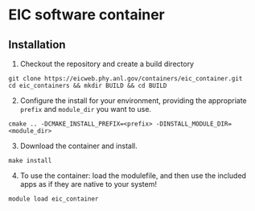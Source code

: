 EIC software container
============================================

Installation
-----------

1. Checkout the repository and create a build directory
```
git clone https://eicweb.phy.anl.gov/containers/eic_container.git
cd eic_containers && mkdir BUILD && cd BUILD
```

2. Configure the install for your environment, providing the appropriate `prefix` and
   `module_dir` you want to use.
```
cmake .. -DCMAKE_INSTALL_PREFIX=<prefix> -DINSTALL_MODULE_DIR=<module_dir>
```

3. Download the container and install.
```
make install
```

4. To use the container: load the modulefile, and then use the included apps as if
   they are native to your system!
```
module load eic_container
```

